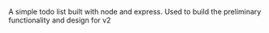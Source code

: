 A simple todo list built with node and express. Used to build the preliminary functionality and design for v2